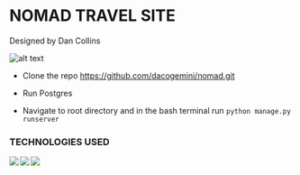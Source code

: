 # NOMAD TRAVEL SITE
Designed by Dan Collins

![alt text](https://lh3.googleusercontent.com/Q48UUDxOcsiyaFIladQxt52i1eklIrWuIZ5i_s4FdFeuV3zSWj9Fg154bxe_85VpQJ1if4mkrxwOkmG8q1ymv5XdIsLl47ijCpVWi-7LpZpdybqbMExbCvnDnut8C94D1-8WD6bNJw=s100-p-k
 "Logo Title Text 1")

* Clone the repo https://github.com/dacogemini/nomad.git 

* Run Postgres

* Navigate to root directory and in the bash terminal run <code>python manage.py runserver</code>


### TECHNOLOGIES USED

<img src="https://lh3.googleusercontent.com/KW52L5UnrHTD81gLX1P94EIyGCYMfv2GjzYFAaRCCphZT-28h5MuA4NmMKLqbLN9nKprWlDG6xNUgcO8YRq4XH4LVZkcKozH4n0572h94_YI9DKsQVpTcOSIepK1Y5uelGIF1UmQrw=w110" align="left"/>

<img src="https://lh3.googleusercontent.com/ul6Mw0hdKF6n4zlydwxMe5QzvgIDuz1U25SOKhZdOviVeayTFv7DVsTT05zk2clHYOPtwQkTrmYX95wbHBaWBtPvLJFBOBPNNOzB9EY1HWRBPcXE2JtRSu0PQnIU_4HkktD-O1PMSg=w80" align="left"/>

<img src="https://lh3.googleusercontent.com/hmFsU1gVh-71pDq6k3Wkc8fRkmAfd1rXTsPE_6Cuclx3-2mz-EIQw6YGT4FHlyArnjmUmOJGdRZsDeWp4cV4h2o_J9HSQbrKCbctSmx_lQGWd2RQqWAv887kc-Npelj1q11yQEdT-g=w80" align="left"/>


